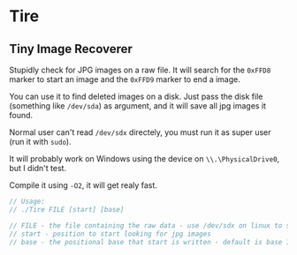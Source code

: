# Tire

## Tiny Image Recoverer

Stupidly check for JPG images on a raw file.
It will search for the `0xFFD8` marker to start an image
and the `0xFFD9` marker to end a image.

You can use it to find deleted images on a disk.
Just pass the disk file (something like `/dev/sda`)
as argument, and it will save all jpg images it found.

Normal user can't read  `/dev/sdx` directely, you must
run it as super user (run it with `sudo`).

It will probably work on Windows using the device on
`\\.\PhysicalDrive0`, but I didn't test.

Compile it using `-O2`, it will get realy fast.

``` C
// Usage:
// ./Tire FILE [start] [base]

// FILE - the file containing the raw data - use /dev/sdx on linux to search on disk
// start - position to start looking for jpg images
// base - the positional base that start is written - default is base 10
```
